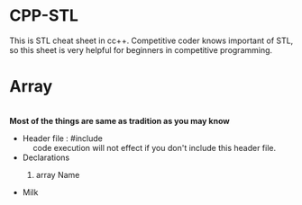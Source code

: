 # CPP-STL
This is STL cheat sheet in cc++. Competitive coder knows important of STL, so this sheet is very helpful for beginners in competitive programming.<br>
<h1><b>Array</b></h1><br>
<b>Most of the things are same as tradition as you may know</b>
<ul>
  <li>
  Header file : #include <array><br>
  &emsp; code execution will not effect if you don't include this header file.
  </li>
  <li>Declarations</li>
    <ol>
      <li><p>array<Data_Type, Size> Name</p></li>
    </ol>
  <li>Milk</li>
</ul>
